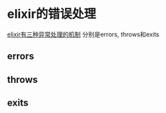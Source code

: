 # elixir的错误处理
[elixir有三种异常处理的机制](http://elixir-lang.org/getting-started/try-catch-and-rescue.html)
分别是errors, throws和exits

## errors

## throws

## exits
